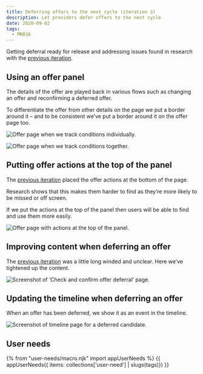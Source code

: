 ```yaml
---
title: Deferring offers to the next cycle (iteration 3)
description: Let providers defer offers to the next cycle
date: 2020-09-02
tags:
  - MN016
---
```


Getting deferral ready for release and addressing issues found in research with the [previous iteration](/manage-teacher-training-applications/deferring-offers-iteration/).

## Using an offer panel

The details of the offer are played back in various flows such as changing an offer and reconfirming a deferred offer.

To differentiate the offer from other details on the page we put a border around it – and to be consistent we’ve put a border around it on the offer page too.

![Offer page when we track conditions individually.](offer-page.png "Offer page when we track conditions individually")

![Offer page when we track conditions together.](offer-page--combined-conditions.png "Offer page when we track conditions together")

## Putting offer actions at the top of the panel

The [previous iteration](/manage-teacher-training-applications/deferring-offers-iteration/#offer-page-with-defer-link) placed the offer actions at the bottom of the page.

Research shows that this makes them harder to find as they’re more likely to be missed or off screen.

If we put the actions at the top of the panel then users will be able to find and use them more easily.

![Offer page with actions at the top of the panel.](offer-page.png)

## Improving content when deferring an offer

The [previous iteration](/manage-teacher-training-applications/deferring-offers-iteration/#defer-offer-page) was a little long winded and unclear. Here we’ve tightened up the content.

![Screenshot of ‘Check and confirm offer deferral’ page.](defer.png)

## Updating the timeline when deferring an offer

When an offer has been deferred, we show it as an event in the timeline.

![Screenshot of timeline page for a deferred candidate.](timeline.png)

## User needs

{% from "user-needs/macro.njk" import appUserNeeds %}
{{ appUserNeeds({ items: collections['user-need'] | slugs(tags)}) }}
